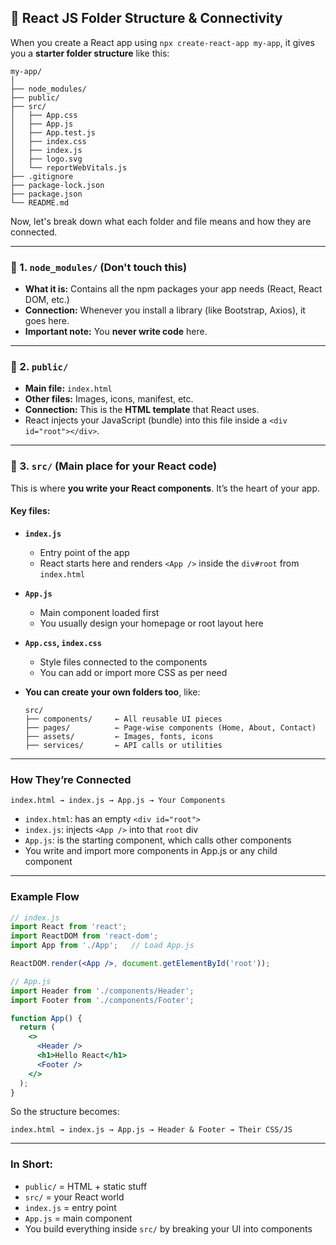 ## 📁 React JS Folder Structure & Connectivity

When you create a React app using `npx create-react-app my-app`, it gives you a **starter folder structure** like this:

```
my-app/
│
├── node_modules/
├── public/
├── src/
│   ├── App.css
│   ├── App.js
│   ├── App.test.js
│   ├── index.css
│   ├── index.js
│   ├── logo.svg
│   └── reportWebVitals.js
├── .gitignore
├── package-lock.json
├── package.json
└── README.md
```

Now, let's break down what each folder and file means and how they are connected.

---

### 📁 1. `node_modules/` (Don't touch this)

* **What it is:** Contains all the npm packages your app needs (React, React DOM, etc.)
* **Connection:** Whenever you install a library (like Bootstrap, Axios), it goes here.
* **Important note:** You **never write code** here.

---

### 📁 2. `public/`

* **Main file:** `index.html`
* **Other files:** Images, icons, manifest, etc.
* **Connection:** This is the **HTML template** that React uses.
* React injects your JavaScript (bundle) into this file inside a `<div id="root"></div>`.

---

### 📁 3. `src/` (Main place for your React code)

This is where **you write your React components**. It’s the heart of your app.

#### Key files:

* **`index.js`**

  * Entry point of the app
  * React starts here and renders `<App />` inside the `div#root` from `index.html`

* **`App.js`**

  * Main component loaded first
  * You usually design your homepage or root layout here

* **`App.css`, `index.css`**

  * Style files connected to the components
  * You can add or import more CSS as per need

* **You can create your own folders too**, like:

  ```
  src/
  ├── components/     ← All reusable UI pieces
  ├── pages/          ← Page-wise components (Home, About, Contact)
  ├── assets/         ← Images, fonts, icons
  ├── services/       ← API calls or utilities
  ```

---

### How They’re Connected

```
index.html → index.js → App.js → Your Components
```

* `index.html`: has an empty `<div id="root">`
* `index.js`: injects `<App />` into that `root` div
* `App.js`: is the starting component, which calls other components
* You write and import more components in App.js or any child component

---

### Example Flow

```jsx
// index.js
import React from 'react';
import ReactDOM from 'react-dom';
import App from './App';   // Load App.js

ReactDOM.render(<App />, document.getElementById('root'));
```

```jsx
// App.js
import Header from './components/Header';
import Footer from './components/Footer';

function App() {
  return (
    <>
      <Header />
      <h1>Hello React</h1>
      <Footer />
    </>
  );
}
```

So the structure becomes:

```
index.html → index.js → App.js → Header & Footer → Their CSS/JS
```

---

### In Short:

* `public/` = HTML + static stuff
* `src/` = your React world
* `index.js` = entry point
* `App.js` = main component
* You build everything inside `src/` by breaking your UI into components


